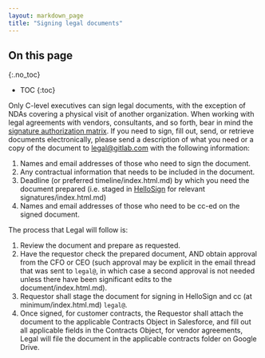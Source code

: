 ```yaml
---
layout: markdown_page
title: "Signing legal documents"
---
```


## On this page
{:.no_toc}

- TOC
{:toc}

Only C-level executives can sign legal documents, with the exception of NDAs covering a physical visit of another organization.
When working with legal agreements with vendors, consultants, and so forth, bear in mind the [signature authorization matrix](https://github.com/daijapan/test/tree/master/finance/authorization-matrix/index.html.md).
If you need to sign, fill out, send, or retrieve documents electronically, please send a description of what you need or a copy of the document to legal@gitlab.com with the following information:

1. Names and email addresses of those who need to sign the document.
1. Any contractual information that needs to be included in the document.
1. Deadline (or preferred timeline/index.html.md) by which you need the document prepared (i.e. staged in [HelloSign](https://www.hellosign.com/index.html.md) for relevant signatures/index.html.md)
1. Names and email addresses of those who need to be cc-ed on the signed document.

The process that Legal will follow is:

1. Review the document and prepare as requested.
1. Have the requestor check the prepared document, AND obtain approval from the CFO or CEO (such approval may be explicit in the email thread that was sent to `legal@`, in which case a second approval is not needed unless there have been significant edits to the document/index.html.md).
1. Requestor shall stage the document for signing in HelloSign and cc (at minimum/index.html.md) `legal@`.
1. Once signed, for customer contracts, the Requestor shall attach the document to the applicable Contracts Object in Salesforce, and fill out all applicable fields in the Contracts Object, for vendor agreements, Legal will file the document in the applicable contracts folder on Google Drive.
